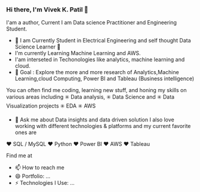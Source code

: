 ### Hi there, I'm Vivek K. Patil 👋

I'am a author, Current I am Data science Practitioner and Engineering Student.

- 🔭 I am Currently Student in Electrical Engineering and self thought Data Science Learner 🦢
- I'm currently Learning Machine Learning and AWS.
- I'am interseted in Techonologies like analytics, machine learning and cloud.
- 🥅 Goal : Explore the more and more research of Analytics,Machine Learning,cloud Computing, Power BI and Tableau (Business intelligence) 

You can often find me coding, learning new stuff, and honing my skills on various areas including ✳️ Data analysis, ✳️ Data Science and ✳️ Data Visualization projects ✳️ EDA ✳️ AWS

- 💬 Ask me about Data insights and data driven solution
I also love working with different technologies & platforms and my current favorite ones are

❤️ SQL / MySQL
❤️ Python
❤️ Power BI
❤️ AWS
❤️ Tableau

Find me at
- 📫 How to reach me 
- 😄 Portfolio: ...
- ⚡ Technologies I Use: ...
